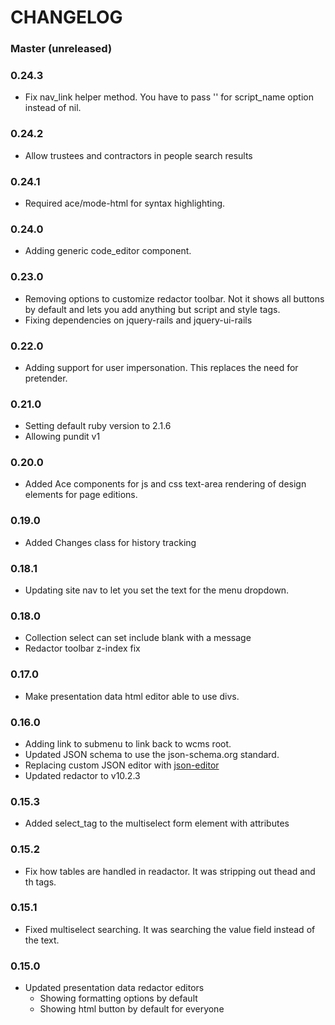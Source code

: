 # CHANGELOG

### Master (unreleased)

### 0.24.3

* Fix nav_link helper method. You have to pass '' for script_name option instead of nil.

### 0.24.2

* Allow trustees and contractors in people search results

### 0.24.1

* Required ace/mode-html for syntax highlighting.

### 0.24.0

* Adding generic code_editor component.

### 0.23.0

* Removing options to customize redactor toolbar. Not it shows all buttons by default and lets you add anything but script and style tags.
* Fixing dependencies on jquery-rails and jquery-ui-rails

### 0.22.0

* Adding support for user impersonation. This replaces the need for pretender.

### 0.21.0

* Setting default ruby version to 2.1.6
* Allowing pundit v1

### 0.20.0

* Added Ace components for js and css text-area rendering of design elements for page editions.

### 0.19.0

* Added Changes class for history tracking

### 0.18.1

* Updating site nav to let you set the text for the menu dropdown.

### 0.18.0

* Collection select can set include blank with a message
* Redactor toolbar z-index fix

### 0.17.0

* Make presentation data html editor able to use divs.

### 0.16.0

* Adding link to submenu to link back to wcms root.
* Updated JSON schema to use the json-schema.org standard.
* Replacing custom JSON editor with [json-editor](https://github.com/jdorn/json-editor/)
* Updated redactor to v10.2.3

### 0.15.3

* Added select_tag to the multiselect form element with attributes

### 0.15.2

* Fix how tables are handled in readactor. It was stripping out thead and th tags.

### 0.15.1

* Fixed multiselect searching. It was searching the value field instead of the text.

### 0.15.0

* Updated presentation data redactor editors
  * Showing formatting options by default
  * Showing html button by default for everyone
